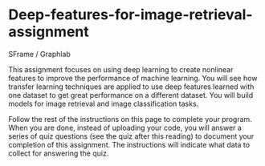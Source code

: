 # Deep-features-for-image-retrieval-assignment


SFrame / Graphlab

This assignment focuses on using deep learning to create nonlinear features to improve the performance of machine learning. You will see how transfer learning techniques are applied to use deep features learned with one dataset to get great performance on a different dataset. You will build models for image retrieval and image classification tasks.

Follow the rest of the instructions on this page to complete your program. When you are done, instead of uploading your code, you will answer a series of quiz questions (see the quiz after this reading) to document your completion of this assignment. The instructions will indicate what data to collect for answering the quiz.
